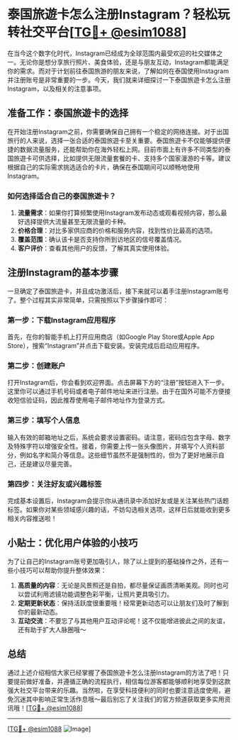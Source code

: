 # 泰国旅遊卡怎么注册Instagram？轻松玩转社交平台[[TG💪+ @esim1088](https://t.me/s/esim1088)]

在当今这个数字化时代，Instagram已经成为全球范围内最受欢迎的社交媒体之一。无论你是想分享旅行照片、美食体验，还是与朋友互动，Instagram都能满足你的需求。而对于计划前往泰国旅游的朋友来说，了解如何在泰国使用Instagram并注册账号是非常重要的一步。今天，我们就来详细探讨一下泰国旅遊卡怎么注册Instagram，以及相关的注意事项。

## 准备工作：泰国旅遊卡的选择

在开始注册Instagram之前，你需要确保自己拥有一个稳定的网络连接。对于出国旅行的人来说，选择一张合适的泰国旅遊卡至关重要。泰国旅遊卡不仅能够提供便捷的数据流量服务，还能帮助你在海外轻松上网。目前市面上有许多不同类型的泰国旅遊卡可供选择，比如提供无限流量套餐的卡、支持多个国家漫游的卡等。建议根据自己的实际需求挑选适合的卡片，确保在泰国期间可以顺畅地使用Instagram。

### 如何选择适合自己的泰国旅遊卡？

1. **流量需求**：如果你打算频繁使用Instagram发布动态或观看视频内容，那么最好选择提供大流量甚至无限流量的卡种。
2. **价格合理**：对比多家供应商的价格和服务内容，找到性价比最高的选项。
3. **覆盖范围**：确认该卡是否支持你所到访地区的信号覆盖情况。
4. **客户评价**：查看其他用户的反馈，了解其真实使用体验。

## 注册Instagram的基本步骤

一旦确定了泰国旅遊卡，并且成功激活后，接下来就可以着手注册Instagram账号了。整个过程其实非常简单，只需按照以下步骤操作即可：

### 第一步：下载Instagram应用程序

首先，在你的智能手机上打开应用商店（如Google Play Store或Apple App Store），搜索“Instagram”并点击下载安装。安装完成后启动应用程序。

### 第二步：创建账户

打开Instagram后，你会看到欢迎界面。点击屏幕下方的“注册”按钮进入下一步。这里你可以通过手机号码或者电子邮件地址来进行注册。由于在国外可能不方便接收短信验证码，因此推荐使用电子邮件地址作为登录方式。

### 第三步：填写个人信息

输入有效的邮箱地址之后，系统会要求设置密码。请注意，密码应包含字母、数字及特殊字符以增强安全性。接着，你需要上传一张头像图片，并填写个人资料部分，例如名字和简介等信息。这些细节虽然不是强制性的，但为了更好地展示自己，还是建议尽量完善。

### 第四步：关注好友或兴趣标签

完成基本设置后，Instagram会提示你从通讯录中添加好友或是关注某些热门话题标签。如果你对某些领域感兴趣的话，不妨勾选相关选项，这样日后就能收到更多相关内容推送啦！

## 小贴士：优化用户体验的小技巧

为了让自己的Instagram账号更加吸引人，除了以上提到的基础操作之外，还有一些小技巧可以帮助你提升整体效果：

1. **高质量的内容**：无论是风景照还是自拍，都尽量保证画质清晰美观。同时也可以尝试利用滤镜功能调整色彩平衡，让照片更具吸引力。
2. **定期更新状态**：保持活跃度很重要哦！经常更新动态可以让朋友们及时了解到你的最新动态。
3. **互动交流**：不要忘了与其他用户互动评论呢！这不仅能增进彼此之间的友谊，还有助于扩大人脉圈哦～

## 总结

通过上述介绍相信大家已经掌握了泰国旅遊卡怎么注册Instagram的方法了吧！只要提前做好准备，并遵循正确的流程执行，相信每位游客都能够顺利地享受到这款强大社交平台带来的乐趣。当然啦，在享受科技便利的同时也要注意适度使用，避免沉迷其中影响正常生活作息哦～最后别忘了关注我们的官方频道获取更多实用资讯哦！[[TG💪+ @esim1088](https://t.me/s/esim1088)]

---

[[TG💪+ @esim1088](https://t.me/s/esim1088) ![Image](https://i.postimg.cc/4NQfJmqS/Snipaste-2025-05-13-00-14-12.png)]